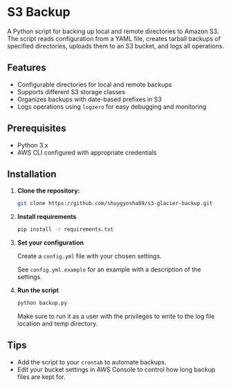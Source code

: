 # S3 Backup

A Python script for backing up local and remote directories to Amazon S3. The script reads configuration from a YAML file, creates tarball backups of specified directories, uploads them to an S3 bucket, and logs all operations.

## Features

- Configurable directories for local and remote backups
- Supports different S3 storage classes
- Organizes backups with date-based prefixes in S3
- Logs operations using `logzero` for easy debugging and monitoring

## Prerequisites

- Python 3.x
- AWS CLI configured with appropriate credentials

## Installation

1. **Clone the repository:**

   ```sh
   git clone https://github.com/shuygyosha89/s3-glacier-backup.git
   ```

2. **Install requirements**

   ```sh
   pip install -r requirements.txt
   ```

3. **Set your configuration**

    Create a `config.yml` file with your chosen settings.

    See `config.yml.example` for an example with a description of the settings.

4. **Run the script**

   ```sh
   python backup.py
   ```

   Make sure to run it as a user with the privileges to write to the log file location and temp directory.


## Tips
* Add the script to your `crontab` to automate backups.
* Edit your bucket settings in AWS Console to control how long backup files are kept for.
